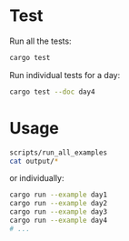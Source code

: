 Test
====

Run all the tests:

```bash
cargo test
```

Run individual tests for a day:

```bash
cargo test --doc day4
```

Usage
=====

```bash
scripts/run_all_examples
cat output/*
```

or individually:

```bash
cargo run --example day1
cargo run --example day2
cargo run --example day3
cargo run --example day4
# ...
```